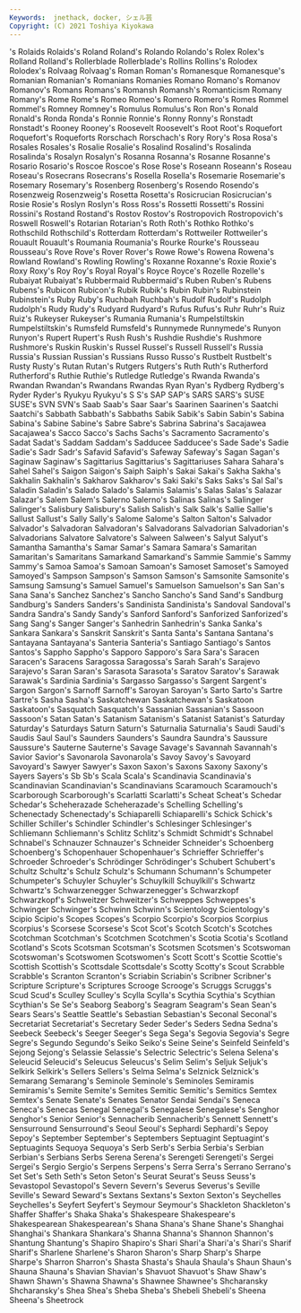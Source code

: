 ```yaml
---
Keywords:  jnethack, docker, シェル芸
Copyright: (C) 2021 Toshiya Kiyokawa
---
```

's Rolaids Rolaids's Roland Roland's Rolando Rolando's
Rolex Rolex's Rolland Rolland's Rollerblade Rollerblade's Rollins Rollins's Rolodex Rolodex's
Rolvaag Rolvaag's Roman Roman's Romanesque Romanesque's Romanian Romanian's Romanians Romanies
Romano Romano's Romanov Romanov's Romans Romans's Romansh Romansh's Romanticism Romany
Romany's Rome Rome's Romeo Romeo's Romero Romero's Romes Rommel Rommel's
Romney Romney's Romulus Romulus's Ron Ron's Ronald Ronald's Ronda Ronda's
Ronnie Ronnie's Ronny Ronny's Ronstadt Ronstadt's Rooney Rooney's Roosevelt Roosevelt's
Root Root's Roquefort Roquefort's Roqueforts Rorschach Rorschach's Rory Rory's Rosa
Rosa's Rosales Rosales's Rosalie Rosalie's Rosalind Rosalind's Rosalinda Rosalinda's Rosalyn
Rosalyn's Rosanna Rosanna's Rosanne Rosanne's Rosario Rosario's Roscoe Roscoe's Rose
Rose's Roseann Roseann's Roseau Roseau's Rosecrans Rosecrans's Rosella Rosella's Rosemarie
Rosemarie's Rosemary Rosemary's Rosenberg Rosenberg's Rosendo Rosendo's Rosenzweig Rosenzweig's Rosetta
Rosetta's Rosicrucian Rosicrucian's Rosie Rosie's Roslyn Roslyn's Ross Ross's Rossetti
Rossetti's Rossini Rossini's Rostand Rostand's Rostov Rostov's Rostropovich Rostropovich's Roswell
Roswell's Rotarian Rotarian's Roth Roth's Rothko Rothko's Rothschild Rothschild's Rotterdam
Rotterdam's Rottweiler Rottweiler's Rouault Rouault's Roumania Roumania's Rourke Rourke's Rousseau
Rousseau's Rove Rove's Rover Rover's Rowe Rowe's Rowena Rowena's Rowland
Rowland's Rowling Rowling's Roxanne Roxanne's Roxie Roxie's Roxy Roxy's Roy
Roy's Royal Royal's Royce Royce's Rozelle Rozelle's Rubaiyat Rubaiyat's Rubbermaid
Rubbermaid's Ruben Ruben's Rubens Rubens's Rubicon Rubicon's Rubik Rubik's Rubin
Rubin's Rubinstein Rubinstein's Ruby Ruby's Ruchbah Ruchbah's Rudolf Rudolf's Rudolph
Rudolph's Rudy Rudy's Rudyard Rudyard's Rufus Rufus's Ruhr Ruhr's Ruiz
Ruiz's Rukeyser Rukeyser's Rumania Rumania's Rumpelstiltskin Rumpelstiltskin's Rumsfeld Rumsfeld's Runnymede
Runnymede's Runyon Runyon's Rupert Rupert's Rush Rush's Rushdie Rushdie's Rushmore
Rushmore's Ruskin Ruskin's Russel Russel's Russell Russell's Russia Russia's Russian
Russian's Russians Russo Russo's Rustbelt Rustbelt's Rusty Rusty's Rutan Rutan's
Rutgers Rutgers's Ruth Ruth's Rutherford Rutherford's Ruthie Ruthie's Rutledge Rutledge's
Rwanda Rwanda's Rwandan Rwandan's Rwandans Rwandas Ryan Ryan's Rydberg Rydberg's
Ryder Ryder's Ryukyu Ryukyu's S S's SAP SAP's SARS SARS's
SUSE SUSE's SVN SVN's Saab Saab's Saar Saar's Saarinen Saarinen's
Saatchi Saatchi's Sabbath Sabbath's Sabbaths Sabik Sabik's Sabin Sabin's Sabina
Sabina's Sabine Sabine's Sabre Sabre's Sabrina Sabrina's Sacajawea Sacajawea's Sacco
Sacco's Sachs Sachs's Sacramento Sacramento's Sadat Sadat's Saddam Saddam's Sadducee
Sadducee's Sade Sade's Sadie Sadie's Sadr Sadr's Safavid Safavid's Safeway
Safeway's Sagan Sagan's Saginaw Saginaw's Sagittarius Sagittarius's Sagittariuses Sahara Sahara's
Sahel Sahel's Saigon Saigon's Saiph Saiph's Sakai Sakai's Sakha Sakha's
Sakhalin Sakhalin's Sakharov Sakharov's Saki Saki's Saks Saks's Sal Sal's
Saladin Saladin's Salado Salado's Salamis Salamis's Salas Salas's Salazar Salazar's
Salem Salem's Salerno Salerno's Salinas Salinas's Salinger Salinger's Salisbury Salisbury's
Salish Salish's Salk Salk's Sallie Sallie's Sallust Sallust's Sally Sally's
Salome Salome's Salton Salton's Salvador Salvador's Salvadoran Salvadoran's Salvadorans Salvadorian
Salvadorian's Salvadorians Salvatore Salvatore's Salween Salween's Salyut Salyut's Samantha Samantha's
Samar Samar's Samara Samara's Samaritan Samaritan's Samaritans Samarkand Samarkand's Sammie
Sammie's Sammy Sammy's Samoa Samoa's Samoan Samoan's Samoset Samoset's Samoyed
Samoyed's Sampson Sampson's Samson Samson's Samsonite Samsonite's Samsung Samsung's Samuel
Samuel's Samuelson Samuelson's San San's Sana Sana's Sanchez Sanchez's Sancho
Sancho's Sand Sand's Sandburg Sandburg's Sanders Sanders's Sandinista Sandinista's Sandoval
Sandoval's Sandra Sandra's Sandy Sandy's Sanford Sanford's Sanforized Sanforized's Sang
Sang's Sanger Sanger's Sanhedrin Sanhedrin's Sanka Sanka's Sankara Sankara's Sanskrit
Sanskrit's Santa Santa's Santana Santana's Santayana Santayana's Santeria Santeria's Santiago
Santiago's Santos Santos's Sappho Sappho's Sapporo Sapporo's Sara Sara's Saracen
Saracen's Saracens Saragossa Saragossa's Sarah Sarah's Sarajevo Sarajevo's Saran Saran's
Sarasota Sarasota's Saratov Saratov's Sarawak Sarawak's Sardinia Sardinia's Sargasso Sargasso's
Sargent Sargent's Sargon Sargon's Sarnoff Sarnoff's Saroyan Saroyan's Sarto Sarto's
Sartre Sartre's Sasha Sasha's Saskatchewan Saskatchewan's Saskatoon Saskatoon's Sasquatch Sasquatch's
Sassanian Sassanian's Sassoon Sassoon's Satan Satan's Satanism Satanism's Satanist Satanist's
Saturday Saturday's Saturdays Saturn Saturn's Saturnalia Saturnalia's Saudi Saudi's Saudis
Saul Saul's Saunders Saunders's Saundra Saundra's Saussure Saussure's Sauterne Sauterne's
Savage Savage's Savannah Savannah's Savior Savior's Savonarola Savonarola's Savoy Savoy's
Savoyard Savoyard's Sawyer Sawyer's Saxon Saxon's Saxons Saxony Saxony's Sayers
Sayers's Sb Sb's Scala Scala's Scandinavia Scandinavia's Scandinavian Scandinavian's Scandinavians
Scaramouch Scaramouch's Scarborough Scarborough's Scarlatti Scarlatti's Scheat Scheat's Schedar Schedar's
Scheherazade Scheherazade's Schelling Schelling's Schenectady Schenectady's Schiaparelli Schiaparelli's Schick Schick's
Schiller Schiller's Schindler Schindler's Schlesinger Schlesinger's Schliemann Schliemann's Schlitz Schlitz's
Schmidt Schmidt's Schnabel Schnabel's Schnauzer Schnauzer's Schneider Schneider's Schoenberg Schoenberg's
Schopenhauer Schopenhauer's Schrieffer Schrieffer's Schroeder Schroeder's Schrödinger Schrödinger's Schubert Schubert's
Schultz Schultz's Schulz Schulz's Schumann Schumann's Schumpeter Schumpeter's Schuyler Schuyler's
Schuylkill Schuylkill's Schwartz Schwartz's Schwarzenegger Schwarzenegger's Schwarzkopf Schwarzkopf's Schweitzer Schweitzer's
Schweppes Schweppes's Schwinger Schwinger's Schwinn Schwinn's Scientology Scientology's Scipio Scipio's
Scopes Scopes's Scorpio Scorpio's Scorpios Scorpius Scorpius's Scorsese Scorsese's Scot
Scot's Scotch Scotch's Scotches Scotchman Scotchman's Scotchmen Scotchmen's Scotia Scotia's
Scotland Scotland's Scots Scotsman Scotsman's Scotsmen Scotsmen's Scotswoman Scotswoman's Scotswomen
Scotswomen's Scott Scott's Scottie Scottie's Scottish Scottish's Scottsdale Scottsdale's Scotty
Scotty's Scout Scrabble Scrabble's Scranton Scranton's Scriabin Scriabin's Scribner Scribner's
Scripture Scripture's Scriptures Scrooge Scrooge's Scruggs Scruggs's Scud Scud's Sculley
Sculley's Scylla Scylla's Scythia Scythia's Scythian Scythian's Se Se's Seaborg
Seaborg's Seagram Seagram's Sean Sean's Sears Sears's Seattle Seattle's Sebastian
Sebastian's Seconal Seconal's Secretariat Secretariat's Secretary Seder Seder's Seders Sedna
Sedna's Seebeck Seebeck's Seeger Seeger's Sega Sega's Segovia Segovia's Segre
Segre's Segundo Segundo's Seiko Seiko's Seine Seine's Seinfeld Seinfeld's Sejong
Sejong's Selassie Selassie's Selectric Selectric's Selena Selena's Seleucid Seleucid's Seleucus
Seleucus's Selim Selim's Seljuk Seljuk's Selkirk Selkirk's Sellers Sellers's Selma
Selma's Selznick Selznick's Semarang Semarang's Seminole Seminole's Seminoles Semiramis Semiramis's
Semite Semite's Semites Semitic Semitic's Semitics Semtex Semtex's Senate Senate's
Senates Senator Sendai Sendai's Seneca Seneca's Senecas Senegal Senegal's Senegalese
Senegalese's Senghor Senghor's Senior Senior's Sennacherib Sennacherib's Sennett Sennett's Sensurround
Sensurround's Seoul Seoul's Sephardi Sephardi's Sepoy Sepoy's September September's Septembers
Septuagint Septuagint's Septuagints Sequoya Sequoya's Serb Serb's Serbia Serbia's Serbian
Serbian's Serbians Serbs Serena Serena's Serengeti Serengeti's Sergei Sergei's Sergio
Sergio's Serpens Serpens's Serra Serra's Serrano Serrano's Set Set's Seth
Seth's Seton Seton's Seurat Seurat's Seuss Seuss's Sevastopol Sevastopol's Severn
Severn's Severus Severus's Seville Seville's Seward Seward's Sextans Sextans's Sexton
Sexton's Seychelles Seychelles's Seyfert Seyfert's Seymour Seymour's Shackleton Shackleton's Shaffer
Shaffer's Shaka Shaka's Shakespeare Shakespeare's Shakespearean Shakespearean's Shana Shana's Shane
Shane's Shanghai Shanghai's Shankara Shankara's Shanna Shanna's Shannon Shannon's Shantung
Shantung's Shapiro Shapiro's Shari Shari'a Shari'a's Shari's Sharif Sharif's Sharlene
Sharlene's Sharon Sharon's Sharp Sharp's Sharpe Sharpe's Sharron Sharron's Shasta
Shasta's Shaula Shaula's Shaun Shaun's Shauna Shauna's Shavian Shavian's Shavuot
Shavuot's Shaw Shaw's Shawn Shawn's Shawna Shawna's Shawnee Shawnee's Shcharansky
Shcharansky's Shea Shea's Sheba Sheba's Shebeli Shebeli's Sheena Sheena's Sheetrock
